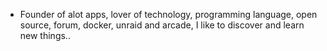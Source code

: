 - Founder of alot apps, lover of technology, programming language, open source, forum, docker, unraid and arcade, I like to discover and learn new things..
  <br>

















































































































































































































































































































































































































































































































































































































































































































































































































































































































































































































































































































































































































































































































































































































































































































































































































































































































































































































































































































































































































































































































































































































































































































































































